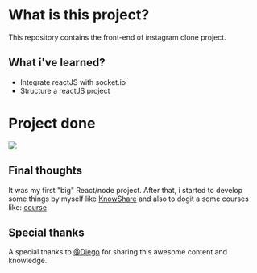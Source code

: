 # What is this project?

This repository contains the front-end of instagram clone project.

## What i've learned?
- Integrate reactJS with socket.io
- Structure a reactJS project   

# Project done
![](.gifs/palette.gif)


## Final thoughts
It was my first "big" React/node project. After that, i started to develop some things by myself like [KnowShare](http://github.com/vinioo) and also to dogit a some courses like: [course](http://github.com/vinioo)

## Special thanks
A special thanks to [@Diego](https://github.com/diego3g) for sharing this awesome content and knowledge.
